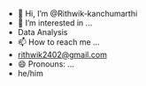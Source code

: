 - 👋 Hi, I’m @Rithwik-kanchumarthi
- 👀 I’m interested in ...
- Data Analysis
- 📫 How to reach me ...
- rithwik2402@gmail.com
- 😄 Pronouns: ...
- he/him

<!---
Rithwik-kanchumarthi/Rithwik-kanchumarthi is a ✨ special ✨ repository because its `README.md` (this file) appears on your GitHub profile.
You can click the Preview link to take a look at your changes.
--->
